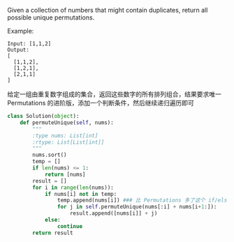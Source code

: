 Given a collection of numbers that might contain duplicates, return all possible unique permutations.

Example:
```
Input: [1,1,2]
Output:
[
  [1,1,2],
  [1,2,1],
  [2,1,1]
]
```
给定一组由重复数字组成的集合，返回这些数字的所有排列组合，结果要求唯一  
Permutations 的进阶版，添加一个判断条件，然后继续递归遍历即可
```python
class Solution(object):
    def permuteUnique(self, nums):
        """
        :type nums: List[int]
        :rtype: List[List[int]]
        """
        nums.sort()
        temp = []
        if len(nums) <= 1:
            return [nums]
        result = []
        for i in range(len(nums)):
            if nums[i] not in temp:
                temp.append(nums[i]) ### 比 Permutations 多了这个 if/else 的判断条件，其余不变
                for j in self.permuteUnique(nums[:i] + nums[i+1:]):
                    result.append([nums[i]] + j)
            else:
                continue
        return result
```
